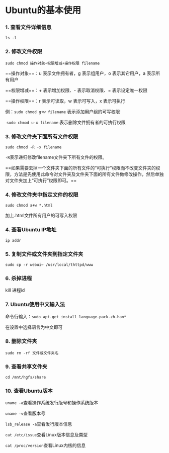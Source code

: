 # Ubuntu的基本使用

### 1. 查看文件详细信息

`ls -l`

### 2. 修改文件权限

`sudo chmod 操作对象+权限增减+操作权限 filename`

==操作对象==：u 表示文件拥有者，g 表示组用户，o 表示其它用户，a 表示所有用户

==权限增减==：\+ 表示增加权限、- 表示取消权限、= 表示设定唯一权限

==操作权限==：r 表示可读取，w 表示可写入，x 表示可执行

例：`sudo chmod g+w filename`    表示添加用户组的可写权限

​		  `sudo chmod u-x filename`    表示删除文件拥有者的可执行权限

### 3. 修改文件夹下面所有文件权限

`sudo chmod -R -x filename`

`-R`表示递归修改filename文件夹下所有文件的权限。

==如果需要去掉一个文件夹下面的所有文件的“可执行”权限而不改变文件夹的权限，方法是先使用此命令对文件夹及文件夹下面的所有文件做修改操作，然后单独对文件夹加上“可执行”权限即可。==

### 4. 修改文件夹中指定文件的权限

`sudo chmod a+w *.html`

加上.html文件所有用户的可写入权限

### 4. 查看Ubuntu IP地址

`ip addr`

### 5. 复制文件或文件夹到指定文件夹

`sudo cp -r webui~ /usr/local/thttpd/www`

### 6. 杀掉进程

kill 进程id

### 7. Ubuntu使用中文输入法

命令行输入：`sudo apt-get install language-pack-zh-han*`

在设置中选择语言为中文即可

### 8. 删除文件夹

`sudo rm -rf 文件或文件夹名`

### 9. 查看共享文件夹

`cd /mnt/hgfs/share`

### 10. 查看Ubuntu版本

`uname -a`查看操作系统发行版号和操作系统版本

`uname -v`查看版本号

`lsb_release -a`查看发行版本信息

`cat /etc/issue`查看Linux版本信息及类型

`cat /proc/version`查看Linux内核的信息